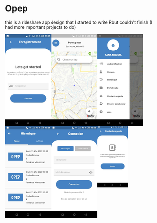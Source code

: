 # Opep

this is a rideshare app design that I started to write Rbut couldn't finish (I had more important projects to do)

<img align="left" src="opep1.jpg" width="150" />
<img align="left"src="opep2.jpg" width="150"/>
<img align="left"src="opep3.jpg" width="150"/>
<img align="left"src="opep4.jpg" width="150"/>
<img align="left" src="opep5.jpg" width="150"/>
<img src="opep6.jpg" width="100"/>

